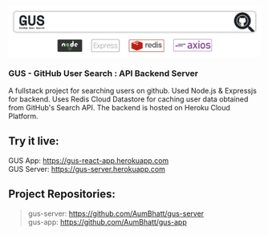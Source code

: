 # <img align="center" src="./GH-Server.png" />
### GUS - GitHub User Search : API Backend Server
A fullstack project for searching users on github. Used Node.js & Expressjs for backend. Uses Redis Cloud Datastore for caching user data obtained from GitHub's Search API.
The backend is hosted on Heroku Cloud Platform.

## Try it live:
GUS App: https://gus-react-app.herokuapp.com <br>
GUS Server: https://gus-server.herokuapp.com

## Project Repositories:
> gus-server: https://github.com/AumBhatt/gus-server <br>
> gus-app: https://github.com/AumBhatt/gus-app
